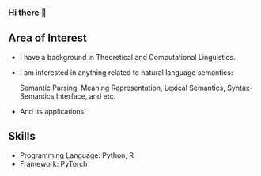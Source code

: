 ### Hi there 👋

<!--
**yama-yuki/yama-yuki** is a ✨ _special_ ✨ repository because its `README.md` (this file) appears on your GitHub profile.

Here are some ideas to get you started:

- 🔭 I’m currently working on ...
- 🌱 I’m currently learning ...
- 👯 I’m looking to collaborate on ...
- 🤔 I’m looking for help with ...
- 💬 Ask me about ...
- 📫 How to reach me: ...
- 😄 Pronouns: ...
- ⚡ Fun fact: ...
-->

## Area of Interest
- I have a background in Theoretical and Computational Linguistics.

- I am interested in anything related to natural language semantics:

  Semantic Parsing, Meaning Representation, Lexical Semantics, Syntax-Semantics Interface, and etc.

- And its applications!

## Skills
- Programming Language: Python, R
- Framework: PyTorch
